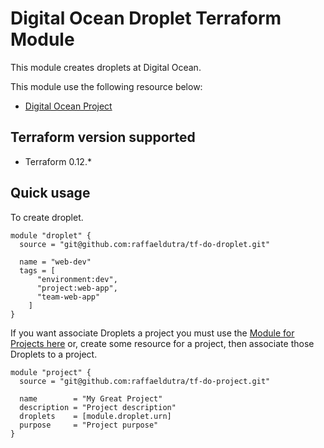 # Digital Ocean Droplet Terraform Module

This module creates droplets at Digital Ocean.

This module use the following resource below:

* [Digital Ocean Project](https://www.terraform.io/docs/providers/do/r/droplet.html)

## Terraform version supported

* Terraform 0.12.*

## Quick usage

To create droplet.

```hcl
module "droplet" {
  source = "git@github.com:raffaeldutra/tf-do-droplet.git"

  name = "web-dev"
  tags = [
      "environment:dev",
      "project:web-app",
      "team-web-app"
    ]
}
```

If you want associate Droplets a project you must use the [Module for Projects here](git@github.com:raffaeldutra/tf-do-project.git) or, create some resource for a project, then associate those Droplets to a project.

```hcl
module "project" {
  source = "git@github.com:raffaeldutra/tf-do-project.git"

  name        = "My Great Project"
  description = "Project description"
  droplets    = [module.droplet.urn]
  purpose     = "Project purpose"
}
```